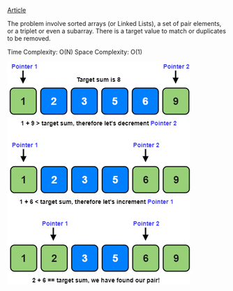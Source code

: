 [Article](https://emre.me/coding-patterns/two-pointers/)

The problem involve sorted arrays (or Linked Lists), a set of pair elements, or a triplet or even a subarray.
There is a target value to match or duplicates to be removed.

Time Complexity: O(N)
Space Complexity: O(1)

![Picture](imgs/two-pointers.png)

